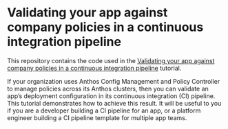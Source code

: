 # Validating your app against company policies in a continuous integration pipeline

This repository contains the code used in the [Validating your app against company policies in a continuous integration pipeline](https://cloud.google.com/tbd)
tutorial.

If your organization uses Anthos Config Management and Policy Controller to manage
policies across its Anthos clusters, then you can validate an app’s deployment
configuration in its continuous integration (CI) pipeline. This tutorial demonstrates
how to achieve this result. It will be useful to you if you are a developer building
a CI pipeline for an app, or a platform engineer building a CI pipeline template
for multiple app teams.
